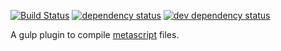 [![Build Status][travis-ci-img]][travis-ci-link]
[![dependency status][dm-status-img]][dm-status-link]
[![dev dependency status][dev-dm-status-img]][dev-dm-status-link]

A gulp plugin to compile [metascript] files.

[travis-ci-img]: https://travis-ci.org/bamboo/gulp-mjs.svg?branch=master
[travis-ci-link]: https://travis-ci.org/bamboo/gulp-mjs
[dm-status-img]: https://david-dm.org/bamboo/gulp-mjs.svg
[dm-status-link]: https://david-dm.org/bamboo/gulp-mjs
[dev-dm-status-img]: https://david-dm.org/bamboo/gulp-mjs/dev-status.svg
[dev-dm-status-link]: https://david-dm.org/bamboo/gulp-mjs#info=devDependencies
[metascript]: https://github.com/massimiliano-mantione/metascript
